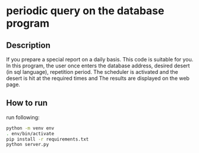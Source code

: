 # periodic query on the database program

## Description

If you prepare a special report on a daily basis. This code is suitable for you.
In this program, the user once enters the database address, desired desert (in sql language), repetition period. The
scheduler is activated and the desert is hit at the required times and The results are displayed on the web page.

## How to run

run following:

```bash
python -m venv env
. env/bin/activate
pip install -r requirements.txt
python server.py
```